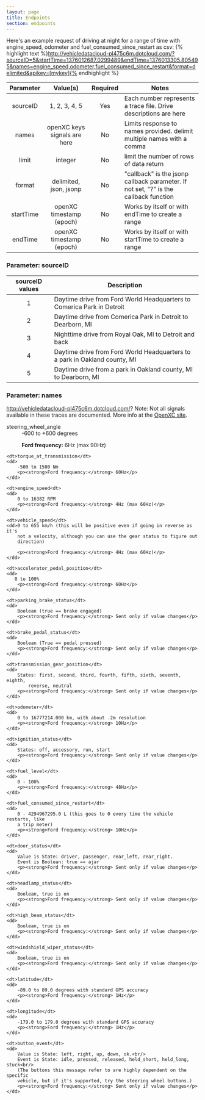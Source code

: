 ```yaml
---
layout: page
title: Endpoints
section: endpoints
---
```


Here's an example request of driving at night for a range of time with engine_speed, odometer and fuel_consumed_since_restart as csv:
{% highlight text %}http://vehicledatacloud-pl475c6m.dotcloud.com/?sourceID=5&startTime=1376012687.0299489&endTime=1376013305.805495&names=engine_speed,odometer,fuel_consumed_since_restart&format=delimited&apikey=[mykey]{% endhighlight %}

| Parameter     | Value(s)      | Required  | Notes |
|:-------------:|:-------------:|:-------------:| ----- |
| sourceID      | 1, 2, 3, 4, 5 | Yes       |  Each number represents a trace file. Drive descriptions are here     |
| names      | openXC keys<br>signals are here     |   No     |   Limits response to names provided. delimit multiple names with a comma   |
| limit | integer      |    No     |   limit the number of rows of data return  |
| format | delimited, json, jsonp      |   No     |   "callback" is the jsonp callback parameter. If not set, "?" is the callback function  |
| startTime | openXC timestamp (epoch)      |  No |   Works by itself or with endTime to create a range  |
| endTime | openXC timestamp (epoch)      |    No    | Works by itself or with startTime to create a range    |

### Parameter: sourceID

| sourceID values | Description | 
|:--------------:|--------------|
|1| Daytime drive from Ford World Headquarters to Comerica Park in Detroit |
|2| Daytime drive from Comerica Park in Detroit to Dearborn, MI | 
|3| Nighttime drive from Royal Oak, MI to Detroit and back | 
|4| Daytime drive from Ford World Headquarters to a park in Oakland county, MI |
|5| Daytime drive from a park in Oakland county, MI to Dearborn, MI |


### Parameter: names 

http://vehicledatacloud-pl475c6m.dotcloud.com/? 
Note: Not all signals available in these traces are documented. More info at the <a href="http://openxcplatform.com/vehicle-interface/output-format.html">OpenXC site</a>.

<dl>
    <dt>steering_wheel_angle</dt>
    <dd>
        -600 to +600 degrees
        <p><strong>Ford frequency:</strong> 6Hz (max 90Hz)</p>
    </dd>

    <dt>torque_at_transmission</dt>
    <dd>
        -500 to 1500 Nm
        <p><strong>Ford frequency:</strong> 60Hz</p>
    </dd>

    <dt>engine_speed<dt>
    <dd>
        0 to 16382 RPM
        <p><strong>Ford frequency:</strong> 4Hz (max 60Hz)</p>
    </dd>

    <dt>vehicle_speed</dt>
    <dd>0 to 655 km/h (this will be positive even if going in reverse as it's
        not a velocity, although you can use the gear status to figure out
        direction)

        <p><strong>Ford frequency:</strong> 4Hz (max 60Hz)</p>
    </dd>

    <dt>accelerator_pedal_position</dt>
    <dd>
       0 to 100%
        <p><strong>Ford frequency:</strong> 60Hz</p>
    </dd>

    <dt>parking_brake_status</dt>
    <dd>
        Boolean (true == brake engaged)
        <p><strong>Ford frequency:</strong> Sent only if value changes</p>
    </dd>

    <dt>brake_pedal_status</dt>
    <dd>
        Boolean (True == pedal pressed)
        <p><strong>Ford frequency:</strong> Sent only if value changes</p>
    </dd>

    <dt>transmission_gear_position</dt>
    <dd>
        States: first, second, third, fourth, fifth, sixth, seventh, eighth,
            reverse, neutral
        <p><strong>Ford frequency:</strong> Sent only if value changes</p>
    </dd>

    <dt>odometer</dt>
    <dd>
        0 to 16777214.000 km, with about .2m resolution
        <p><strong>Ford frequency:</strong> 10Hz</p>
    </dd>

    <dt>ignition_status</dt>
    <dd>
        States: off, accessory, run, start
        <p><strong>Ford frequency:</strong> Sent only if value changes</p>
    </dd>

    <dt>fuel_level</dt>
    <dd>
        0 - 100%
        <p><strong>Ford frequency:</strong> 48Hz</p>
    </dd>

    <dt>fuel_consumed_since_restart</dt>
    <dd>
        0 - 4294967295.0 L (this goes to 0 every time the vehicle restarts, like
        a trip meter)
        <p><strong>Ford frequency:</strong> 10Hz</p>
    </dd>

    <dt>door_status</dt>
    <dd>
        Value is State: driver, passenger, rear_left, rear_right.
        Event is Boolean: true == ajar
        <p><strong>Ford frequency:</strong> Sent only if value changes</p>
    </dd>

    <dt>headlamp_status</dt>
    <dd>
        Boolean, true is on
        <p><strong>Ford frequency:</strong> Sent only if value changes</p>
    </dd>

    <dt>high_beam_status</dt>
    <dd>
        Boolean, true is on
        <p><strong>Ford frequency:</strong> Sent only if value changes</p>
    </dd>

    <dt>windshield_wiper_status</dt>
    <dd>
        Boolean, true is on
        <p><strong>Ford frequency:</strong> Sent only if value changes</p>
    </dd>

    <dt>latitude</dt>
    <dd>
        -89.0 to 89.0 degrees with standard GPS accuracy
        <p><strong>Ford frequency:</strong> 1Hz</p>
    </dd>

    <dt>longitude</dt>
    <dd>
        -179.0 to 179.0 degrees with standard GPS accuracy
        <p><strong>Ford frequency:</strong> 1Hz</p>
    </dd>

    <dt>button_event</dt>
    <dd>
        Value is State: left, right, up, down, ok.<br/>
        Event is State: idle, pressed, released, held_short, held_long, stuck<br/>
        (The buttons this message refer to are highly dependent on the specific
        vehicle, but if it's supported, try the steering wheel buttons.)
        <p><strong>Ford frequency:</strong> Sent only if value changes</p>
    </dd>
</dl>
